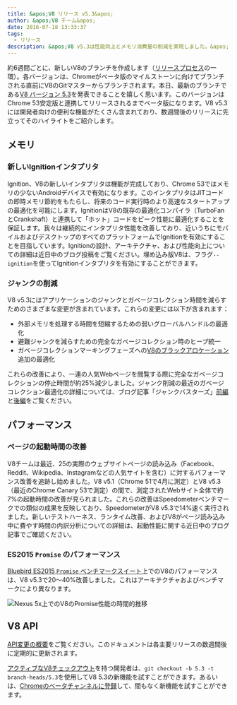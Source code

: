 ```yaml
---
title: &apos;V8 リリース v5.3&apos;
author: &apos;V8 チーム&apos;
date: 2016-07-18 13:33:37
tags:
  - リリース
description: &apos;V8 v5.3は性能向上とメモリ消費量の削減を実現しました。&apos;
---
```

約6週間ごとに、新しいV8のブランチを作成します（[リリースプロセス](/docs/release-process)の一環）。各バージョンは、Chromeがベータ版のマイルストーンに向けてブランチされる直前にV8のGitマスターからブランチされます。本日、最新のブランチである[V8 バージョン 5.3](https://chromium.googlesource.com/v8/v8.git/+log/branch-heads/5.3)を発表できることを嬉しく思います。このバージョンはChrome 53安定版と連携してリリースされるまでベータ版になります。V8 v5.3には開発者向けの便利な機能がたくさん含まれており、数週間後のリリースに先立ってそのハイライトをご紹介します。

<!--truncate-->
## メモリ

### 新しいIgnitionインタプリタ

Ignition、V8の新しいインタプリタは機能が完成しており、Chrome 53ではメモリの少ないAndroidデバイスで有効になります。このインタプリタはJITコードの即時メモリ節約をもたらし、将来のコード実行時のより高速なスタートアップの最適化を可能にします。IgnitionはV8の既存の最適化コンパイラ（TurboFanとCrankshaft）と連携して「ホット」コードをピーク性能に最適化することを保証します。我々は継続的にインタプリタ性能を改善しており、近いうちにモバイルおよびデスクトップのすべてのプラットフォームでIgnitionを有効にすることを目指しています。Ignitionの設計、アーキテクチャ、および性能向上についての詳細は近日中のブログ投稿をご覧ください。埋め込み版V8は、フラグ`--ignition`を使ってIgnitionインタプリタを有効にすることができます。

### ジャンクの削減

V8 v5.3にはアプリケーションのジャンクとガベージコレクション時間を減らすためのさまざまな変更が含まれています。これらの変更には以下が含まれます：

- 外部メモリを処理する時間を短縮するための弱いグローバルハンドルの最適化
- 避難ジャンクを減らすための完全なガベージコレクション時のヒープ統一
- ガベージコレクションマーキングフェーズへの[V8のブラックアロケーション](/blog/orinoco)追加の最適化

これらの改善により、一連の人気Webページを閲覧する際に完全なガベージコレクションの停止時間が約25%減少しました。ジャンク削減の最近のガベージコレクション最適化の詳細については、ブログ記事「ジャンクバスターズ」[前編](/blog/jank-busters)と[後編](/blog/orinoco)をご覧ください。

## パフォーマンス

### ページの起動時間の改善

V8チームは最近、25の実際のウェブサイトページの読み込み（Facebook、Reddit、Wikipedia、Instagramなどの人気サイトを含む）に対するパフォーマンス改善を追跡し始めました。V8 v5.1（Chrome 51で4月に測定）とV8 v5.3（最近のChrome Canary 53で測定）の間で、測定されたWebサイト全体で約7%の起動時間の改善が見られました。これらの改善はSpeedometerベンチマークでの類似の成果を反映しており、SpeedometerがV8 v5.3で14%速く実行されました。新しいテストハーネス、ランタイム改善、およびV8がページ読み込み中に費やす時間の内訳分析についての詳細は、起動性能に関する近日中のブログ記事でご確認ください。

### ES2015 `Promise` のパフォーマンス

[Bluebird ES2015 `Promise` ベンチマークスイート](https://github.com/petkaantonov/bluebird/tree/master/benchmark)上でのV8のパフォーマンスは、V8 v5.3で20〜40%改善しました。これはアーキテクチャおよびベンチマークにより異なります。

![Nexus 5x上でのV8のPromise性能の時間的推移](/_img/v8-release-53/promise.png)

## V8 API

[API変更の概要](https://docs.google.com/document/d/1g8JFi8T_oAE_7uAri7Njtig7fKaPDfotU6huOa1alds/edit)をご覧ください。このドキュメントは各主要リリースの数週間後に定期的に更新されます。

[アクティブなV8チェックアウト](https://v8.dev/docs/source-code#using-git)を持つ開発者は、`git checkout -b 5.3 -t branch-heads/5.3`を使用してV8 5.3の新機能を試すことができます。あるいは、[Chromeのベータチャンネルに登録](https://www.google.com/chrome/browser/beta.html)して、間もなく新機能を試すことができます。
